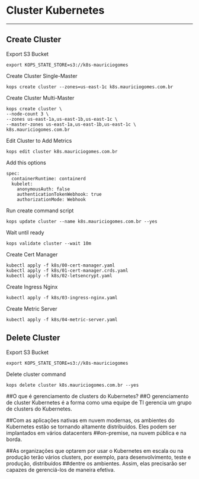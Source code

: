 # Cluster Kubernetes

___

## Create Cluster

Export S3 Bucket

    export KOPS_STATE_STORE=s3://k8s-mauriciogomes

Create Cluster Single-Master

    kops create cluster --zones=us-east-1c k8s.mauriciogomes.com.br

Create Cluster Multi-Master

    kops create cluster \
    --node-count 3 \
    --zones us-east-1a,us-east-1b,us-east-1c \
    --master-zones us-east-1a,us-east-1b,us-east-1c \
    k8s.mauriciogomes.com.br

Edit Cluster to Add Metrics

    kops edit cluster k8s.mauriciogomes.com.br

Add this options

    spec:
      containerRuntime: containerd
      kubelet:
        anonymousAuth: false 
        authenticationTokenWebhook: true
        authorizationMode: Webhook

Run create command script

    kops update cluster --name k8s.mauriciogomes.com.br --yes

Wait until ready

    kops validate cluster --wait 10m

Create Cert Manager

    kubectl apply -f k8s/00-cert-manager.yaml
    kubectl apply -f k8s/01-cert-manager.crds.yaml
    kubectl apply -f k8s/02-letsencrypt.yaml

Create Ingress Nginx

    kubectl apply -f k8s/03-ingress-nginx.yaml

Create Metric Server

    kubectl apply -f k8s/04-metric-server.yaml

## Delete Cluster

Export S3 Bucket

    export KOPS_STATE_STORE=s3://k8s-mauriciogomes

Delete cluster command

    kops delete cluster k8s.mauriciogomes.com.br --yes
    
    
##O que é gerenciamento de clusters do Kubernetes?
##O gerenciamento de cluster Kubernetes é a forma como uma equipe de TI gerencia um grupo de clusters do Kubernetes. 

##Com as aplicações nativas em nuvem modernas, os ambientes do Kubernetes estão se tornando altamente distribuídos. Eles podem ser implantados em vários datacenters ##on-premise, na nuvem pública e na borda.

##As organizações que optarem por usar o Kubernetes em escala ou na produção terão vários clusters, por exemplo, para desenvolvimento, teste e produção, distribuídos ##dentre os ambientes. Assim, elas precisarão ser capazes de gerenciá-los de maneira efetiva.
